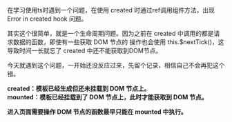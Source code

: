 在学习使用ts时遇到一个问题，在使用 created 时通过ref调用组件方法，出现 Error in created hook 问题。

其实这个很简单，就是一个生命周期问题。因为之前在 created 中调用的都是请求数据的函数，即使有一些获取 DOM 节点的
操作也会使用 this.$nextTick()，这导致时间一长就忘了 created 中还不能获取到DOM节点。

今天就遇到这个问题，一开始还没反应过来，先留个记录，相信自己不会再犯这个错。


**created：模板已经生成但还未挂载到 DOM 节点上。**   
**mounted：模板已经挂载到了 DOM 节点上，此时才能获取到 DOM 节点。**

**进入页面需要操作 DOM 节点的函数最早只能在 mounted 中执行。**
